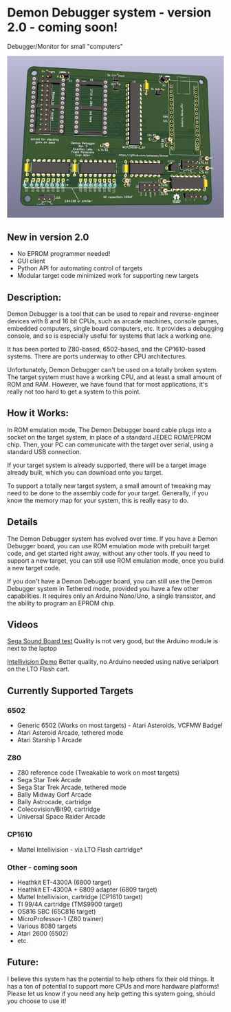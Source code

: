 # Demon Debugger system - version 2.0 - coming soon!

Debugger/Monitor for small "computers"

![Image](img/RevDRender.png)

## New in version 2.0

* No EPROM programmer needed!
* GUI client
* Python API for automating control of targets
* Modular target code minimized work for supporting new targets

## Description:

Demon Debugger is a tool that can be used to repair and reverse-engineer devices with 8 and 16 bit CPUs, such as arcade machines, console games, embedded computers, single board computers, etc.  It provides a debugging console, and so is especially useful for systems that lack a working one.

It has been ported to Z80-based, 6502-based, and the CP1610-based systems.  There are ports underway to other CPU architectures.

Unfortunately, Demon Debugger can't be used on a totally broken system.  The target system must have a working CPU, and at least a small amount of ROM and RAM.  However, we have found that for most applications, it's really not too hard to get a system to this point.

## How it Works:

In ROM emulation mode, The Demon Debugger board cable plugs into a socket on the target system, in place of a standard JEDEC ROM/EPROM chip.  Then, your PC can communicate with the target over serial, using a standard USB connection.

If your target system is already supported, there will be a target image already built, which you can download onto you target.  

To support a totally new target system, a small amount of tweaking may need to be done to the assembly code for your target. Generally, if you know the memory map for your system, this is really easy to do.

## Details

The Demon Debugger system has evolved over time.  If you have a Demon Debugger board, you can use ROM emulation mode with prebuilt target code, and get started right away, without any other tools.  If you need to support a new target, you can still use ROM emulation mode, once you build a new target code.


If you don't have a Demon Debugger board, you can still use the Demon Debugger system in Tethered mode, provided you have a few other capabilities.  It requires only an Arduino Nano/Uno, a single transistor, and the ability to program an EPROM chip.

## Videos

[Sega Sound Board test](https://www.youtube.com/watch?v=uYlbb8uPjoU) Quality is not very good, but the Arduino module is next to the laptop

[Intellivision Demo](https://www.youtube.com/watch?v=_8YfCMpHLhY) Better quality, no Arduino needed using native serialport on the LTO Flash cart.

## Currently Supported Targets

### 6502
* Generic 6502 (Works on most targets) - Atari Asteroids, VCFMW Badge!
* Atari Asteroid Arcade, tethered mode
* Atari Starship 1 Arcade

### Z80
* Z80 reference code (Tweakable to work on most targets)
* Sega Star Trek Arcade
* Sega Star Trek Arcade, tethered mode
* Bally Midway Gorf Arcade 
* Bally Astrocade, cartridge
* Colecovision/Bit90, cartridge
* Universal Space Raider Arcade

### CP1610
* Mattel Intellivision - via LTO Flash cartridge*

### Other - coming soon
* Heathkit ET-4300A (6800 target)
* Heathkit ET-4300A + 6809 adapter (6809 target)
* Mattel Intellivision, cartridge (CP1610 target)
* TI 99/4A cartridge (TMS9900 target)
* OS816 SBC (65C816 target)
* MicroProfessor-1 (Z80 trainer)
* Various 8080 targets
* Atari 2600 (6502)
* etc.

## Future:

I believe this system has the potential to help others fix their old things. It has a ton of potential to support more CPUs and more hardware platforms!  Please let us know if you need any help getting this system going, should you choose to use it!
